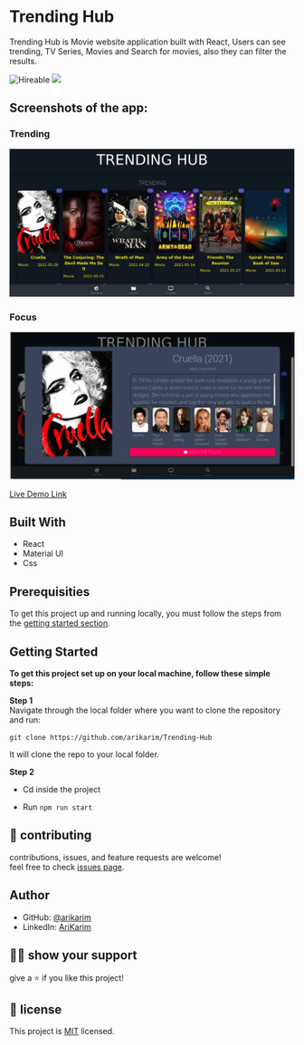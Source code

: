 # Trending Hub

Trending Hub is Movie website application built with React, Users can see trending, TV Series, Movies and Search for movies, also they can filter the results.

![Hireable](https://img.shields.io/badge/Hireable-yes-success) ![](https://img.shields.io/badge/Mobile--responsive-yes-green)

## Screenshots of the app:

### Trending

![image](./src/img/s1.png)

### Focus

![image](./src/img/s3.png)

[Live Demo Link](https://arikarim.github.io/Trending-Hubb/)

## Built With

- React
- Material UI
- Css

## Prerequisities

To get this project up and running locally, you must follow the steps from the [getting started section](#getting-started).

## Getting Started

**To get this project set up on your local machine, follow these simple steps:**

**Step 1**<br>
Navigate through the local folder where you want to clone the repository and run: <br>

```
git clone https://github.com/arikarim/Trending-Hub
```

It will clone the repo to your local folder.

**Step 2**<br>

- Cd inside the project

- Run `npm run start`

## 🤝 contributing

contributions, issues, and feature requests are welcome!<br/>feel free to check [issues page](https://github.com/arikarim/Trending-Hub/issues).

## Author

- GitHub: [@arikarim](https://github.com/arikarim)
- LinkedIn: [AriKarim](https://www.linkedin.com/in/ari-karim-523bb81b3)

## 🙋‍♂ show your support

give a ⭐️ if you like this project!

## 📝 license

This project is [MIT](LICENSE) licensed.
